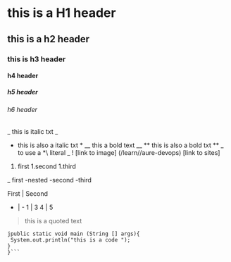 #  this is a H1 header 
## this is a h2 header 
### this is h3 header 
#### h4 header
##### h5 header 
###### h6 header 
_ this is italic txt _
* this is also a italic txt *
__ this a bold text __
** this is also a bold txt **
_ to use a \*\ literal _
! [link to image] (/learn//aure-devops)
[link to sites]

1. first
1.second 
1.third 

_ first 
  -nested
-second 
-third

First | Second 
- | - 
1 | 3
4 | 5 

> this is a quoted text 

``` public class solution {
jpublic static void main (String [] args){
 System.out.println("this is a code ");
}
}```

